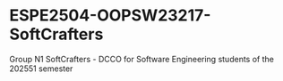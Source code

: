 # ESPE2504-OOPSW23217-SoftCrafters
Group N1 SoftCrafters - DCCO for Software Engineering students of the 202551 semester